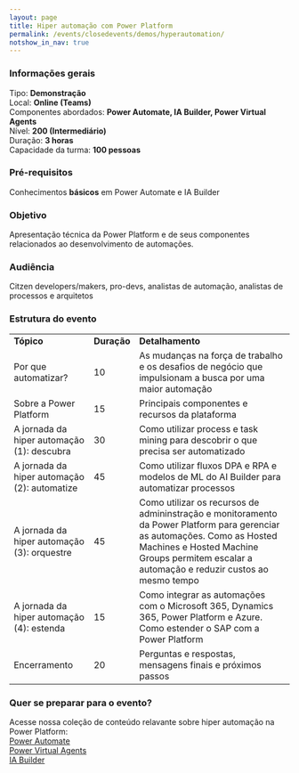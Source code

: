 ```yaml
---
layout: page
title: Hiper automação com Power Platform
permalink: /events/closedevents/demos/hyperautomation/
notshow_in_nav: true
---
```


### Informações gerais

Tipo: **Demonstração**  
Local: **Online (Teams)**  
Componentes abordados: **Power Automate, IA Builder, Power Virtual Agents**  
Nível: **200 (Intermediário)**  
Duração: **3 horas**  
Capacidade da turma: **100 pessoas**  

### Pré-requisitos

Conhecimentos **básicos** em Power Automate e IA Builder

### Objetivo

Apresentação técnica da Power Platform e de seus componentes relacionados ao desenvolvimento de automações.

### Audiência

Citzen developers/makers, pro-devs, analistas de automação, analistas de processos e arquitetos

### Estrutura do evento

<table class="tablewborders">
<tbody align="left">
  <tr>
    <td><b>Tópico</b></td>
    <td><b>Duração</b></td>
    <td><b>Detalhamento</b></td>
  </tr>
  <tr>
    <td>Por que automatizar?</td>
    <td>10</td>
    <td>As mudanças na força de trabalho e os desafios de negócio que impulsionam a busca por uma maior automação</td>
  </tr>
  <tr>
    <td>Sobre a Power Platform</td>
    <td>15</td>
    <td>Principais componentes e recursos da plataforma</td>
  </tr>
  <tr>
    <td>A jornada da hiper automação (1): descubra</td>
    <td>30</td>
    <td>Como utilizar process e task mining para descobrir o que precisa ser automatizado</td>
  </tr>
  <tr>
    <td>A jornada da hiper automação (2): automatize</td>
    <td>45</td>
    <td>Como utilizar fluxos DPA e RPA e modelos de ML do AI Builder para automatizar processos</td>
  </tr>
  <tr>
    <td>A jornada da hiper automação (3): orquestre</td>
    <td>45</td>
    <td>Como utilizar os recursos de admininstração e monitoramento da Power Platform para gerenciar as automações. Como as Hosted Machines e Hosted Machine Groups permitem escalar a automação e reduzir custos ao mesmo tempo </td>
  </tr>
  <tr>
    <td>A jornada da hiper automação (4): estenda</td>
    <td>15</td>
    <td>Como integrar as automações com o Microsoft 365, Dynamics 365, Power Platform e Azure. Como estender o SAP com a Power Platform</td>
  </tr>
    <tr>
    <td>Encerramento</td>
    <td>20</td>
    <td>Perguntas e respostas, mensagens finais e próximos passos</td>
  </tr>
</tbody>
</table>

### Quer se preparar para o evento?

Acesse nossa coleção de conteúdo relavante sobre hiper automação na Power Platform:  
[Power Automate](../../../../getready/powerautomate)  
[Power Virtual Agents](../../../../etready/powervirtualagents)  
[IA Builder](../../../../getready/iabuilder)
